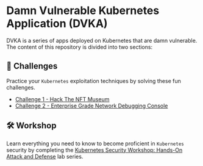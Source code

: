 # Damn Vulnerable Kubernetes Application (DVKA)

DVKA is a series of apps deployed on Kubernetes that are damn vulnerable. The content of this repository is divided into two sections:

## 🚀 Challenges

Practice your `Kubernetes` exploitation techniques by solving these fun challenges.

- [Challenge 1 - Hack The NFT Museum](./challenge-1/README.md)
- [Challenge 2 - Enterprise Grade Network Debugging Console](./challenge-2/README.md)

## 🛠️ Workshop

Learn everything you need to know to become proficient in `Kubernetes` security by completing the [Kubernetes Security Workshop: Hands-On Attack and Defense](./workshop/README.md) lab series.
